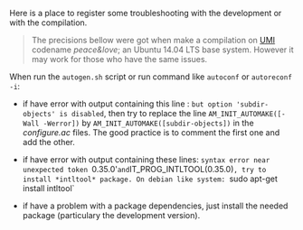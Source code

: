 Here is a place to register some troubleshooting with the development or with the compilation.

>The precisions bellow were got when make a compilation on [UMI](http://umiproject.sf.net) codename *peace&love*;
an Ubuntu 14.04 LTS base system. However it may work for those who have the same issues.

When run the `autogen.sh` script or run command like `autoconf` or `autoreconf -i`:

- if have error with output containing this line : `but option 'subdir-objects' is disabled`, 
  then try to replace the line `AM_INIT_AUTOMAKE([-Wall -Werror])` by `AM_INIT_AUTOMAKE([subdir-objects])` in the *configure.ac* files.
  The good practice is to comment the first one and add the other.

- if have error with output containing these lines: `syntax error near unexpected token `0.35.0'` and `IT_PROG_INTLTOOL(0.35.0)`,
  try to install *intltool* package.
  On debian like system: `sudo apt-get install intltool`

- if have a problem with a package dependencies, just install the needed package (particulary the development version).
